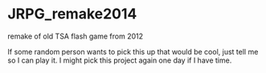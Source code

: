 JRPG_remake2014
===============

remake of old TSA flash game from 2012


If some random person wants to pick this up that would be cool, just tell me so I can play it.
I might pick this project again one day if I have time.
